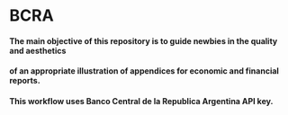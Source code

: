 # BCRA
#### The main objective of this repository is to guide newbies in the quality and aesthetics 
#### of an appropriate illustration of appendices for economic and financial reports.
#### This workflow uses Banco Central de la Republica Argentina API key.
